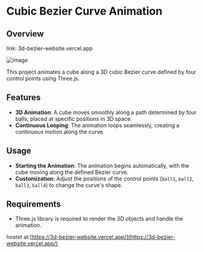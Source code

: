 # Cubic Bezier Curve Animation

## Overview
link: 3d-bezier-website.vercel.app

![image](https://github.com/user-attachments/assets/fe7d10bf-d26b-4529-b842-589227079373)


This project animates a cube along a 3D cubic Bezier curve defined by four control points using Three.js.

## Features

- **3D Animation**: A cube moves smoothly along a path determined by four balls, placed at specific positions in 3D space.
- **Continuous Looping**: The animation loops seamlessly, creating a continuous motion along the curve.

## Usage

- **Starting the Animation**: The animation begins automatically, with the cube moving along the defined Bezier curve.
- **Customization**: Adjust the positions of the control points (`ball1`, `ball2`, `ball3`, `ball4`) to change the curve's shape.

## Requirements

- Three.js library is required to render the 3D objects and handle the animation.

hostet at:[https://3d-bezier-website.vercel.app/](https://3d-bezier-website.vercel.app/)
